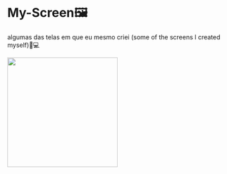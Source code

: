# My-Screen🖼
algumas das telas em que eu mesmo criei (some of the screens I created myself)🎨💻

<div>
  <img src="https://i.imgur.com/LqB2GN3.png" width="250px" />
</div>

